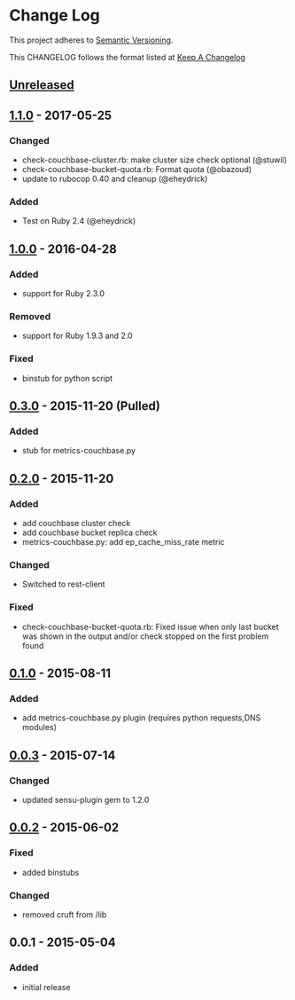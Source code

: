 # Change Log
This project adheres to [Semantic Versioning](http://semver.org/).

This CHANGELOG follows the format listed at [Keep A Changelog](http://keepachangelog.com/)

## [Unreleased]

## [1.1.0] - 2017-05-25
### Changed
- check-couchbase-cluster.rb: make cluster size check optional (@stuwil)
- check-couchbase-bucket-quota.rb: Format quota (@obazoud)
- update to rubocop 0.40 and cleanup (@eheydrick)

### Added
- Test on Ruby 2.4 (@eheydrick)

## [1.0.0] - 2016-04-28
### Added
- support for Ruby 2.3.0

### Removed
- support for Ruby 1.9.3 and 2.0

### Fixed
- binstub for python script

## [0.3.0] - 2015-11-20 (Pulled)
### Added
- stub for metrics-couchbase.py

## [0.2.0] - 2015-11-20
### Added
- add couchbase cluster check
- add couchbase bucket replica check
- metrics-couchbase.py: add ep_cache_miss_rate metric

### Changed
- Switched to rest-client

### Fixed
- check-couchbase-bucket-quota.rb: Fixed issue when only last bucket was shown in the output and/or check stopped on
  the first problem found


## [0.1.0] - 2015-08-11
### Added
- add metrics-couchbase.py plugin (requires python requests,DNS modules)

## [0.0.3] - 2015-07-14
### Changed
- updated sensu-plugin gem to 1.2.0

## [0.0.2] - 2015-06-02
### Fixed
- added binstubs

### Changed
- removed cruft from /lib

## 0.0.1 - 2015-05-04
### Added
- initial release

[unreleased]: https://github.com/sensu-plugins/sensu-plugins-couchbase/compare/1.1.0...HEAD
[1.1.0]: https://github.com/sensu-plugins/sensu-plugins-couchbase/compare/1.0.0...1.1.0
[1.0.0]: https://github.com/sensu-plugins/sensu-plugins-couchbase/compare/0.3.0...1.0.0
[0.3.0]: https://github.com/sensu-plugins/sensu-plugins-couchbase/compare/0.2.0...0.3.0
[0.2.0]: https://github.com/sensu-plugins/sensu-plugins-couchbase/compare/0.1.0...0.2.0
[0.1.0]: https://github.com/sensu-plugins/sensu-plugins-couchbase/compare/0.0.3...0.1.0
[0.0.3]: https://github.com/sensu-plugins/sensu-plugins-couchbase/compare/0.0.2...0.0.3
[0.0.2]: https://github.com/sensu-plugins/sensu-plugins-couchbase/compare/0.0.1...0.0.2
